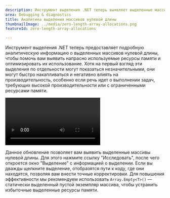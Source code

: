 ```yaml
---
description: Инструмент выделения .NET теперь выявляет выделенные массивы нулевой длины, чтобы помочь вам оптимизировать использование памяти и производительность.
area: Debugging & diagnostics
title: Аналитика выделения массивов нулевой длины
thumbnailImage: ../media/zero-length-array-allocations.png
featureId: zero-length-array-allocations

---
```



Инструмент выделения .NET теперь предоставляет подробную аналитическую информацию о выделенных массивов нулевой длины, чтобы помочь вам выявить напрасно используемые ресурсы памяти и оптимизировать их использование. Хотя на первый взгляд эти выделения по отдельности могут показаться незначительными, они могут быстро накапливаться и негативно влиять на производительность, особенно если речь идет о выполнении задач, требующих высокой производительности или с ограниченными ресурсами памяти.

![Средство инструментирования платформенно-ориентированного кода](../media/zero-length-array-allocations.mp4)

Данное обновление позволяет вам выявить выделенные массивы нулевой длины. Для этого нажмите ссылку "Исследовать", после чего откроется окно "Выделение" с информацией о выделении. Если вы дважды щелкните выделение, отобразятся пути к коду, где они находятся, позволяя вам внести точные корректировки. Для повышения эффективности мы рекомендуем использовать `Array.Empty<T>()` — статически выделенный пустой экземпляр массива, чтобы устранить избыточные выделенные ресурсы памяти.
